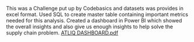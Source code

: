 This was a Challenge put up by Codebasics and datasets was provides in excel format. Used SQL to create master table containing important metrics needed for this analysis.
Created a dashboard in Power BI which showed the overall insights and also give us enough insights to help solve the supply chain problem.
[ATLIQ DASHBOARD.pdf](https://github.com/ankitk21/Atliq-supply-chain-analysis---Codebasics/files/10141691/ATLIQ.DASHBOARD.pdf)
